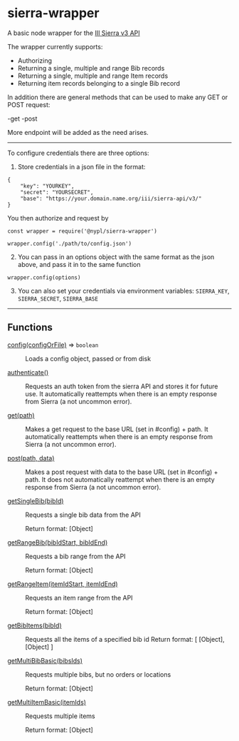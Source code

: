 # sierra-wrapper

A basic node wrapper for the [III Sierra v3 API](https://sandbox.iii.com/docs/Content/titlePage.htm)

The wrapper currently supports:

- Authorizing
- Returning a single, multiple and range Bib records
- Returning a single, multiple and range Item records
- Returning item records belonging to a single Bib record

In addition there are general methods that can be used to make any GET or POST
request:

-get
-post

More endpoint will be added as the need arises.

---

To configure credentials there are three options:

1. Store credentials in a json file in the format:

```
{
	"key": "YOURKEY",
	"secret": "YOURSECRET",
	"base": "https://your.domain.name.org/iii/sierra-api/v3/"
}
```
You then authorize and request by

```
const wrapper = require('@nypl/sierra-wrapper')

wrapper.config('./path/to/config.json')
```

2. You can pass in an options object with the same format as the json above, and pass it in to the same function

```
wrapper.config(options)
```

3. You can also set your credentials via environment variables: `SIERRA_KEY`, `SIERRA_SECRET`, `SIERRA_BASE`

----

## Functions

<dl>
<dt><a href="#loadConfig">config(configOrFile)</a> ⇒ <code>boolean</code></dt>
<dd><p>Loads a config object, passed or from disk</p>
</dd>
<dt><a href="#authenticate">authenticate()</a></dt>
<dd><p>Requests an auth token from the sierra API and stores it for future use. It automatically reattempts when there is an empty response from Sierra (a not uncommon error).</p>
</dd>
<dt><a href="#get">get(path)</a></dt>
<dd><p>Makes a get request to the base URL (set in #config) + path. It automatically reattempts when there is an empty response from Sierra (a not uncommon error).</p>
</dd>
<dt><a href="#post">post(path, data)</a></dt>
<dd><p>Makes a post request with data to the base URL (set in #config) + path. It does not automatically reattempt when there is an empty response from Sierra (a not uncommon error).</p>
</dd>
<dt><a href="#getSingleBib">getSingleBib(bibId)</a></dt>
<dd><p>Requests a single bib data from the API</p>
<p>Return format:
[Object]
</p>
</dd>
<dt><a href="#getRangeBib">getRangeBib(bibIdStart, bibIdEnd)</a></dt>
<dd><p>Requests a bib range from the API</p>
<p>Return format:
[Object]
 </p>
</dd>
<dt><a href="#getRangeItem">getRangeItem(itemIdStart, itemIdEnd)</a></dt>
<dd><p>Requests an item range from the API</p>
<p>Return format:
[Object]
</p>
</dd>
<dt><a href="#getBibItems">getBibItems(bibId)</a></dt>
<dd><p>Requests all the items of a specified bib id
Return format:
[ [Object], [Object] ]
</p>
</dd>
<dt><a href="#getMultiBibBasic">getMultiBibBasic(bibsIds)</a></dt>
<dd><p>Requests multiple bibs, but no orders or locations</p>
<p>Return format:
[Object]
</p>
</dd>
<dt><a href="#getMultiItemBasic">getMultiItemBasic(itemIds)</a></dt>
<dd><p>Requests multiple items</p>
<p>Return format:
[Object]
</p>
</dd>
</dl>

